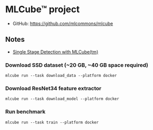 # MLCube&trade; project

* GitHub: https://github.com/mlcommons/mlcube

## Notes 
* [Single Stage Detection with MLCube(tm)](https://github.com/mlcommons/training/pull/465)
   
### Download SSD dataset (~20 GB, ~40 GB space required)
```
mlcube run --task download_data --platform docker
```

### Download ResNet34 feature extractor
```
mlcube run --task download_model --platform docker
```

### Run benchmark
```
mlcube run --task train --platform docker
```


